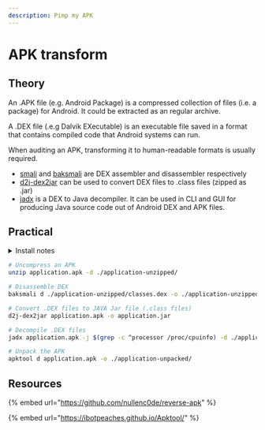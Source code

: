 ```yaml
---
description: Pimp my APK
---
```


# APK transform

## Theory

An .APK file (e.g. Android Package) is a compressed collection of files (i.e. a package) for Android. It could be extracted as an regular archive.

A .DEX file (.e.g Dalvik EXecutable) is an executable file saved in a format that contains compiled code that Android systems can run.

When auditing an APK, transforming it to human-readable formats is usually required.

* [smali](https://github.com/JesusFreke/smali) and [baksmali](https://github.com/JesusFreke/smali) are DEX assembler and disassembler respectively
* [d2j-dex2jar](https://github.com/pxb1988/dex2jar) can be used to convert DEX files to .class files (zipped as .jar)
* [jadx](https://github.com/skylot/jadx) is a DEX to Java decompiler. It can be used in CLI and GUI for producing Java source code out of Android DEX and APK files.

## Practical

<details>

<summary>Install notes</summary>

### Add Kali repo to your sources

{% code overflow="wrap" %}
```
echo "deb http://http.kali.org/kali kali-rolling main contrib non-free" >>  /etc/apt/sources.list 

apt-get update
```
{% endcode %}

Note that if you haven’t updated your Kali installation in some time, you will like receive a GPG error about the repository key being expired (`ED444FF07D8D0BF6`). Fortunately, this issue is quickly resolved by running the following as root:

```
wget -q -O - https://archive.kali.org/archive-key.asc | apt-key add
```

### Install softwares

```
apt install unzip smali apktool dex2jar jadx
```

</details>

```bash
# Uncompress an APK
unzip application.apk -d ./application-unzipped/

# Disassemble DEX
baksmali d ./application-unzipped/classes.dex -o ./application-unzipped/classes.dex.out/ 2>/dev/null

# Convert .DEX files to JAVA Jar file (.class files)
d2j-dex2jar application.apk -o application.jar

# Decompile .DEX files
jadx application.apk -j $(grep -c ^processor /proc/cpuinfo) -d ./application-jadx/ > /dev/null

# Unpack the APK
apktool d application.apk -o ./application-unpacked/ 
```

## Resources

{% embed url="https://github.com/nullenc0de/reverse-apk" %}

{% embed url="https://ibotpeaches.github.io/Apktool/" %}
